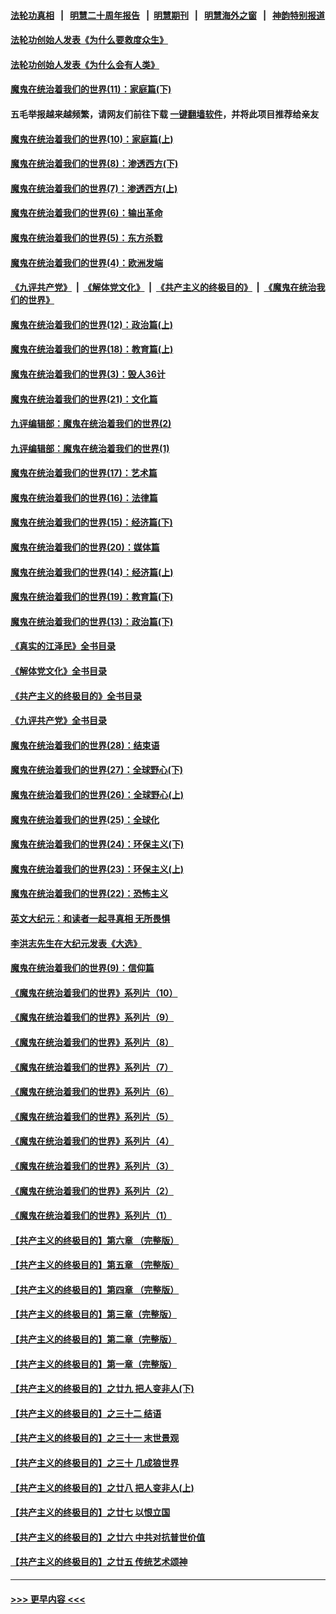 #### [法轮功真相](https://github.com/gfw-breaker/truth/blob/master/README.md?t=0) &nbsp;&nbsp;|&nbsp;&nbsp; [明慧二十周年报告](https://github.com/gfw-breaker/mh-reports/blob/master/README.md?t=0) &nbsp;&nbsp;|&nbsp;&nbsp;[明慧期刊](https://github.com/gfw-breaker/mh-qikan) &nbsp;&nbsp;|&nbsp;&nbsp; [明慧海外之窗](https://github.com/gfw-breaker/mh-news/blob/master/README.md?t=0) &nbsp;&nbsp;|&nbsp;&nbsp; [神韵特别报道](https://github.com/gfw-breaker/mh-news/blob/master/shenyun.md?t=0)
#### [法轮功创始人发表《为什么要救度众生》](../pages/nsc422/n13975246.md?t=05120643) 
#### [法轮功创始人发表《为什么会有人类》](../pages/nsc422/n13912117.md?t=05120643) 
#### [魔鬼在统治着我们的世界(11)：家庭篇(下)](../pages/nsc422/n10440961.md?t=05120643) 
#### 五毛举报越来越频繁，请网友们前往下载 [一键翻墙软件](https://github.com/gfw-breaker/ssr-accounts)，并将此项目推荐给亲友
#### [魔鬼在统治着我们的世界(10)：家庭篇(上)](../pages/nsc422/n10435448.md?t=05120643) 
#### [魔鬼在统治着我们的世界(8)：渗透西方(下)](../pages/nsc422/n10429603.md?t=05120643) 
#### [魔鬼在统治着我们的世界(7)：渗透西方(上)](../pages/nsc422/n10426013.md?t=05120643) 
#### [魔鬼在统治着我们的世界(6)：输出革命](../pages/nsc422/n10421536.md?t=05120643) 
#### [魔鬼在统治着我们的世界(5)：东方杀戮](../pages/nsc422/n10417707.md?t=05120643) 
#### [魔鬼在统治着我们的世界(4)：欧洲发端](../pages/nsc422/n10414890.md?t=05120643) 
#### [《九评共产党》](https://github.com/begood0513/9ping.md/blob/master/README.md) &nbsp;|&nbsp; [《解体党文化》](../../../../jtdwh.md/blob/master/README.md)  &nbsp;|&nbsp; [《共产主义的终极目的》](../../../../gczydzjmd.md/blob/master/README.md) &nbsp;|&nbsp; [《魔鬼在统治我们的世界》](../../../../mgztzwmdsj.md/blob/master/README.md) 
#### [魔鬼在统治着我们的世界(12)：政治篇(上)](../pages/nsc422/n10444576.md?t=05120643) 
#### [魔鬼在统治着我们的世界(18)：教育篇(上)](../pages/nsc422/n10526970.md?t=05120643) 
#### [魔鬼在统治着我们的世界(3)：毁人36计](../pages/nsc422/n10411583.md?t=05120643) 
#### [魔鬼在统治着我们的世界(21)：文化篇](../pages/nsc422/n10597706.md?t=05120643) 
#### [九评编辑部：魔鬼在统治着我们的世界(2)](../pages/nsc422/n10410036.md?t=05120643) 
#### [九评编辑部：魔鬼在统治着我们的世界(1)](../pages/nsc422/n10406825.md?t=05120643) 
#### [魔鬼在统治着我们的世界(17)：艺术篇](../pages/nsc422/n10499093.md?t=05120643) 
#### [魔鬼在统治着我们的世界(16)：法律篇](../pages/nsc422/n10485969.md?t=05120643) 
#### [魔鬼在统治着我们的世界(15)：经济篇(下)](../pages/nsc422/n10469975.md?t=05120643) 
#### [魔鬼在统治着我们的世界(20)：媒体篇](../pages/nsc422/n10586579.md?t=05120643) 
#### [魔鬼在统治着我们的世界(14)：经济篇(上)](../pages/nsc422/n10457370.md?t=05120643) 
#### [魔鬼在统治着我们的世界(19)：教育篇(下)](../pages/nsc422/n10564808.md?t=05120643) 
#### [魔鬼在统治着我们的世界(13)：政治篇(下)](../pages/nsc422/n10448270.md?t=05120643) 
#### [《真实的江泽民》全书目录](../pages/nsc422/n13721399.md?t=05120643) 
#### [《解体党文化》全书目录](../pages/nsc422/n13721157.md?t=05120643) 
#### [《共产主义的终极目的》全书目录](../pages/nsc422/n13721048.md?t=05120643) 
#### [《九评共产党》全书目录](../pages/nsc422/n13708085.md?t=05120643) 
#### [魔鬼在统治着我们的世界(28)：结束语](../pages/nsc422/n10936246.md?t=05120643) 
#### [魔鬼在统治着我们的世界(27)：全球野心(下)](../pages/nsc422/n10928319.md?t=05120643) 
#### [魔鬼在统治着我们的世界(26)：全球野心(上)](../pages/nsc422/n10900318.md?t=05120643) 
#### [魔鬼在统治着我们的世界(25)：全球化](../pages/nsc422/n10788205.md?t=05120643) 
#### [魔鬼在统治着我们的世界(24)：环保主义(下)](../pages/nsc422/n10695307.md?t=05120643) 
#### [魔鬼在统治着我们的世界(23)：环保主义(上)](../pages/nsc422/n10688613.md?t=05120643) 
#### [魔鬼在统治着我们的世界(22)：恐怖主义](../pages/nsc422/n10614727.md?t=05120643) 
#### [英文大纪元：和读者一起寻真相 无所畏惧](../pages/nsc422/n12542027.md?t=05120643) 
#### [李洪志先生在大纪元发表《大选》](../pages/nsc422/n12534746.md?t=05120643) 
#### [魔鬼在统治着我们的世界(9)：信仰篇](../pages/nsc422/n10432159.md?t=05120643) 
#### [《魔鬼在统治着我们的世界》系列片（10）](../pages/nsc422/n12292670.md?t=05120643) 
#### [《魔鬼在统治着我们的世界》系列片（9）](../pages/nsc422/n12290859.md?t=05120643) 
#### [《魔鬼在统治着我们的世界》系列片（8）](../pages/nsc422/n12287445.md?t=05120643) 
#### [《魔鬼在统治着我们的世界》系列片（7）](../pages/nsc422/n12283425.md?t=05120643) 
#### [《魔鬼在统治着我们的世界》系列片（6）](../pages/nsc422/n12282314.md?t=05120643) 
#### [《魔鬼在统治着我们的世界》系列片（5）](../pages/nsc422/n12281419.md?t=05120643) 
#### [《魔鬼在统治着我们的世界》系列片（4）](../pages/nsc422/n12274024.md?t=05120643) 
#### [《魔鬼在统治着我们的世界》系列片（3）](../pages/nsc422/n12271322.md?t=05120643) 
#### [《魔鬼在统治着我们的世界》系列片（2）](../pages/nsc422/n12269049.md?t=05120643) 
#### [《魔鬼在统治着我们的世界》系列片（1）](../pages/nsc422/n12267575.md?t=05120643) 
#### [【共产主义的终极目的】第六章 （完整版）](../pages/nsc422/n11428913.md?t=05120643) 
#### [【共产主义的终极目的】第五章 （完整版）](../pages/nsc422/n11428912.md?t=05120643) 
#### [【共产主义的终极目的】第四章 （完整版）](../pages/nsc422/n11428907.md?t=05120643) 
#### [【共产主义的终极目的】第三章（完整版）](../pages/nsc422/n11428848.md?t=05120643) 
#### [【共产主义的终极目的】第二章（完整版）](../pages/nsc422/n11428831.md?t=05120643) 
#### [【共产主义的终极目的】第一章（完整版）](../pages/nsc422/n11417651.md?t=05120643) 
#### [【共产主义的终极目的】之廿九 把人变非人(下)](../pages/nsc422/n11344140.md?t=05120643) 
#### [【共产主义的终极目的】之三十二 结语](../pages/nsc422/n11360535.md?t=05120643) 
#### [【共产主义的终极目的】之三十一 末世景观](../pages/nsc422/n11351129.md?t=05120643) 
#### [【共产主义的终极目的】之三十 几成狼世界](../pages/nsc422/n11348280.md?t=05120643) 
#### [【共产主义的终极目的】之廿八 把人变非人(上)](../pages/nsc422/n11340492.md?t=05120643) 
#### [【共产主义的终极目的】之廿七 以恨立国](../pages/nsc422/n11336944.md?t=05120643) 
#### [【共产主义的终极目的】之廿六 中共对抗普世价值](../pages/nsc422/n11324785.md?t=05120643) 
#### [【共产主义的终极目的】之廿五 传统艺术颂神](../pages/nsc422/n11296396.md?t=05120643) 

----
#### [ >>> 更早内容 <<< ](../indexes/nsc422-earlier.md)
